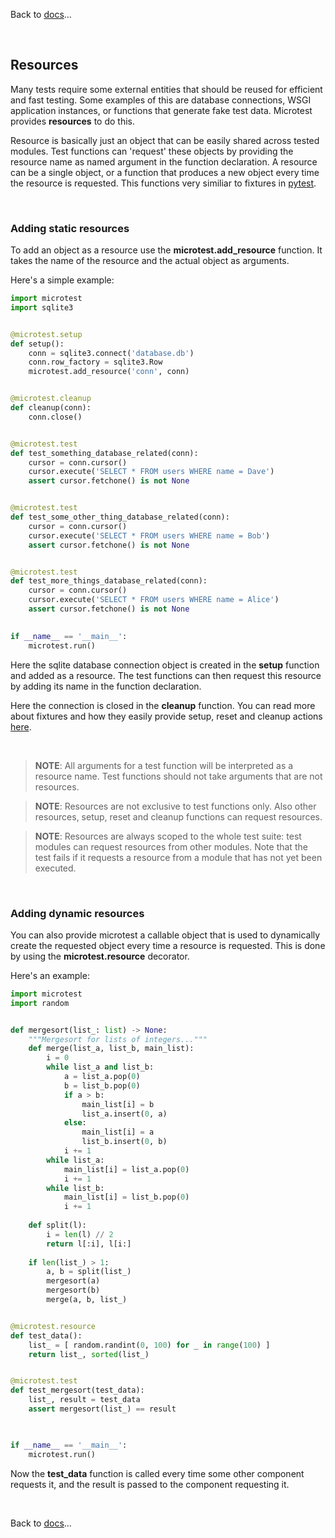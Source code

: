 Back to [docs](index.md)...

<br>

## Resources

Many tests require some external entities that should be reused for efficient and fast testing.
Some examples of this are database connections, WSGI application instances, or functions that generate fake test data.
Microtest provides **resources** to do this.

Resource is basically just an object that can be easily shared across tested modules. Test functions
can 'request' these objects by providing the resource name as named argument in the function declaration. A resource can be a single object, or a function that produces a new object every time the resource is requested.
This functions very similiar to fixtures in [pytest](https://docs.pytest.org/).

<br>

### Adding static resources

To add an object as a resource use the **microtest.add_resource** function. It takes the name of the resource and
the actual object as arguments.

Here's a simple example:

```python
import microtest
import sqlite3


@microtest.setup
def setup():
    conn = sqlite3.connect('database.db')
    conn.row_factory = sqlite3.Row
    microtest.add_resource('conn', conn)


@microtest.cleanup
def cleanup(conn):
    conn.close()


@microtest.test
def test_something_database_related(conn):
    cursor = conn.cursor()
    cursor.execute('SELECT * FROM users WHERE name = Dave')
    assert cursor.fetchone() is not None


@microtest.test
def test_some_other_thing_database_related(conn):
    cursor = conn.cursor()
    cursor.execute('SELECT * FROM users WHERE name = Bob')
    assert cursor.fetchone() is not None


@microtest.test
def test_more_things_database_related(conn):
    cursor = conn.cursor()
    cursor.execute('SELECT * FROM users WHERE name = Alice')
    assert cursor.fetchone() is not None

    
if __name__ == '__main__':
    microtest.run()
```

Here the sqlite database connection object is created in the **setup** function and added as a resource.
The test functions can then request this resource by adding its name in the function declaration.

Here the connection is closed in the **cleanup** function. You can read more about fixtures and how
they easily provide setup, reset and cleanup actions [here](fixtures.md).

<br>

> **NOTE**: All arguments for a test function will be interpreted as a resource name.
> Test functions should not take arguments that are not resources.

> **NOTE**: Resources are not exclusive to test functions only.
> Also other resources, setup, reset and cleanup functions can request resources.

> **NOTE**: Resources are always scoped to the whole test suite: test modules can request resources from other modules. Note that the test fails if it requests a resource from a module that has not yet been executed.

<br>

### Adding dynamic resources

You can also provide microtest a callable object that is used to dynamically create the requested object every time a resource is requested. This is done by using the **microtest.resource** decorator.

Here's an example:

```python
import microtest
import random


def mergesort(list_: list) -> None:
    """Mergesort for lists of integers..."""
    def merge(list_a, list_b, main_list):
        i = 0
        while list_a and list_b:
            a = list_a.pop(0)
            b = list_b.pop(0)
            if a > b:
                main_list[i] = b
                list_a.insert(0, a)
            else:
                main_list[i] = a
                list_b.insert(0, b)
            i += 1
        while list_a:
            main_list[i] = list_a.pop(0)
            i += 1
        while list_b:
            main_list[i] = list_b.pop(0)
            i += 1
        
    def split(l):
        i = len(l) // 2
        return l[:i], l[i:]
    
    if len(list_) > 1:
        a, b = split(list_)
        mergesort(a)
        mergesort(b)
        merge(a, b, list_)


@microtest.resource
def test_data():
    list_ = [ random.randint(0, 100) for _ in range(100) ]
    return list_, sorted(list_)


@microtest.test
def test_mergesort(test_data):
    list_, result = test_data
    assert mergesort(list_) == result


    
if __name__ == '__main__':
    microtest.run()
```

Now the **test_data** function is called every time some other component requests it, and the
result is passed to the component requesting it.


<br>

Back to [docs](index.md)...